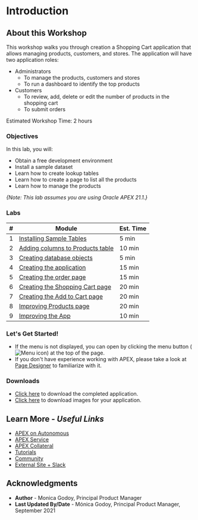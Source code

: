# Introduction
## About this Workshop

[](youtube:6pKNt_FXP7g)

This workshop walks you through creation a Shopping Cart application that allows managing products, customers, and  stores. The application will have two application roles:

* Administrators
    * To manage the products, customers and stores
    * To run a dashboard to identify the top products
* Customers
    * To review, add, delete or edit the number of products in the shopping cart
    * To submit orders

Estimated Workshop Time: 2 hours

### Objectives
In this lab, you will:
* Obtain a free development environment
* Install a sample dataset
* Learn how to create lookup tables
* Learn how to create a page to list all the products
* Learn how to manage the products 

*{Note: This lab assumes you are using Oracle APEX 21.1.}*

### Labs

| # | Module | Est. Time |
| --- | --- | --- |
| 1 | [Installing Sample Tables](?lab=1-installing-sample-tables) | 5 min |
| 2 | [Adding columns to Products table](?lab=2-adding-columns) | 10 min |
| 3 | [Creating database objects](?lab=3-creating-db-objects) | 5 min |
| 4 | [Creating the application](?lab=4-create-app) | 15 min |
| 5 | [Creating the order page](?lab=5-creating-orders-page) | 15 min |
| 6 | [Creating the Shopping Cart page](?lab=6-creating-shopping-cart) | 20 min |
| 7 | [Creating the Add to Cart page](?lab=7-creating-add-to-cart-page) | 20 min |
| 8 | [Improving Products page](?lab=8-improving-products) | 20 min |
| 9 | [Improving the App](?lab=9-improving-app) | 10 min |

### **Let's Get Started!**

- If the menu is not displayed, you can open by clicking the menu button (![Menu icon](./images/menu-button.png)) at the top of the page.
- If you don't have experience working with APEX, please take a look at [Page Designer](https://docs.oracle.com/en/database/oracle/application-express/21.1/htmdb/about-page-designer.html#GUID-F4A825A2-6BD5-4A11-8D68-B24B2B6ED18B) to familiarize with it.

### Downloads

- [Click here](https://objectstorage.us-ashburn-1.oraclecloud.com/p/Zj4e0yI2vy8IJhU1uanEjpi7CX7kj4xLWG_dHkcpkox0OX1bu6KWPYNzk8MLZJBb/n/c4u04/b/developer-library/o/shoppingcart-app.sql) to download the completed application.
- [Click here](https://objectstorage.us-ashburn-1.oraclecloud.com/p/nDA-UBc8y27dbtyRu0DVR0u6CRUI1jRXTAP17J_Cd4QqUaTCxjdG4puUa4aF1qGm/n/c4u04/b/developer-library/o/clothing-images.zip) to download images for your application.

## Learn More - *Useful Links*

- [APEX on Autonomous](https://apex.oracle.com/autonomous)
- [APEX Service](https://apex.oracle.com/en/platform/apex-service/)
- [APEX Collateral](https://apex.oracle.com)
- [Tutorials](https://apex.oracle.com/en/learn/tutorials)
- [Community](https://apex.oracle.com/community)
- [External Site + Slack](http://apex.world)

## Acknowledgments

- **Author** - Monica Godoy, Principal Product Manager
- **Last Updated By/Date** - Mónica Godoy, Principal Product Manager, September 2021